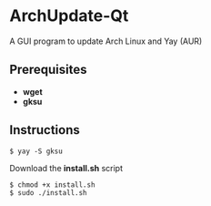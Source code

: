 # ArchUpdate-Qt
A GUI program to update Arch Linux and Yay (AUR)

## Prerequisites

* **wget**
* **gksu**

## Instructions
```
$ yay -S gksu
```
Download the **install.sh** script
```
$ chmod +x install.sh
$ sudo ./install.sh
```
